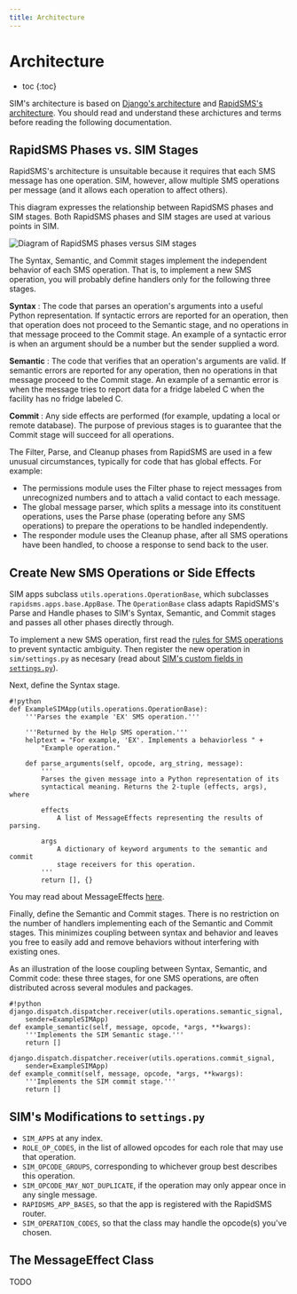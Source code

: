 ```yaml
---
title: Architecture
---
```


# Architecture

* toc
{:toc}

SIM's architecture is based on [Django's architecture](https://docs.djangoproject.com/en/1.6/intro/overview/) and [RapidSMS's architecture](http://rapidsms.readthedocs.org/en/v0.17.0/topics/architecture.html). You should read and understand these archictures and terms before reading the following documentation.

## RapidSMS Phases vs. SIM Stages

RapidSMS's architecture is unsuitable because it requires that each SMS message has one operation. SIM, however, allow multiple SMS operations per message (and it allows each operation to affect others).

This diagram expresses the relationship between RapidSMS phases and SIM stages. Both RapidSMS phases and SIM stages are used at various points in SIM.

<img alt="Diagram of RapidSMS phases versus SIM stages" src="/static/images/phase-and-stage-architecture-diagram.png" />

The Syntax, Semantic, and Commit stages implement the independent behavior of each SMS operation. That is, to implement a new SMS operation, you will probably define handlers only for the following three stages.

__Syntax__
: The code that parses an operation's arguments into a useful Python representation. If syntactic errors are reported for an operation, then that operation does not proceed to the Semantic stage, and no operations in that message proceed to the Commit stage. An example of a syntactic error is when an argument should be a number but the sender supplied a word.

__Semantic__
: The code that verifies that an operation's arguments are valid. If semantic errors are reported for any operation, then no operations in that message proceed to the Commit stage. An example of a semantic error is when the message tries to report data for a fridge labeled C when the facility has no fridge labeled C.

__Commit__
: Any side effects are performed (for example, updating a local or remote database). The purpose of previous stages is to guarantee that the Commit stage will succeed for all operations.

The Filter, Parse, and Cleanup phases from RapidSMS are used in a few unusual circumstances, typically for code that has global effects. For example:

* The permissions module uses the Filter phase to reject messages from unrecognized numbers and to attach a valid contact to each message.
* The global message parser, which splits a message into its constituent operations, uses the Parse phase (operating before any SMS operations) to prepare the operations to be handled independently.
* The responder module uses the Cleanup phase, after all SMS operations have been handled, to choose a response to send back to the user.

## Create New SMS Operations or Side Effects

SIM apps subclass `utils.operations.OperationBase`, which subclasses `rapidsms.apps.base.AppBase`. The `OperationBase` class adapts RapidSMS's Parse and Handle phases to SIM's Syntax, Semantic, and Commit stages and passes all other phases directly through.

To implement a new SMS operation, first read the [rules for SMS operations](/use/smsapis) to prevent syntactic ambiguity. Then register the new operation in `sim/settings.py` as necesary (read about [SIM's custom fields in `settings.py`](#sims_modifications_to_)).

Next, define the Syntax stage.

	#!python
	def ExampleSIMApp(utils.operations.OperationBase):
	    '''Parses the example 'EX' SMS operation.'''

	    '''Returned by the Help SMS operation.'''
	    helptext = "For example, 'EX'. Implements a behaviorless " +
	        "Example operation."

	    def parse_arguments(self, opcode, arg_string, message):
	        '''
	        Parses the given message into a Python representation of its 
	        syntactical meaning. Returns the 2-tuple (effects, args), where

	        effects
	            A list of MessageEffects representing the results of parsing.

	        args
	            A dictionary of keyword arguments to the semantic and commit 
	            stage receivers for this operation.
	        '''
	        return [], {}

You may read about MessageEffects [here](#sims_modifications_to_).

Finally, define the Semantic and Commit stages. There is no restriction on the number of handlers implementing each of the Semantic and Commit stages. This minimizes coupling between syntax and behavior and leaves you free to easily add and remove behaviors without interfering with existing ones. 

As an illustration of the loose coupling between Syntax, Semantic, and Commit code: these three stages, for one SMS operations, are often distributed across several modules and packages.

	#!python
	django.dispatch.dispatcher.receiver(utils.operations.semantic_signal, 
	    sender=ExampleSIMApp)
	def example_semantic(self, message, opcode, *args, **kwargs):
	    '''Implements the SIM Semantic stage.'''
	    return []

	django.dispatch.dispatcher.receiver(utils.operations.commit_signal, 
	    sender=ExampleSIMApp)
	def example_commit(self, message, opcode, *args, **kwargs):
	    '''Implements the SIM commit stage.'''
	    return []

## SIM's Modifications to `settings.py`

* `SIM_APPS` at any index.
* `ROLE_OP_CODES`, in the list of allowed opcodes for each role that may use that operation.
* `SIM_OPCODE_GROUPS`, corresponding to whichever group best describes this operation.
* `SIM_OPCODE_MAY_NOT_DUPLICATE`, if the operation may only appear once in any single message.
* `RAPIDSMS_APP_BASES`, so that the app is registered with the RapidSMS router.
* `SIM_OPERATION_CODES`, so that the class may handle the opcode(s) you've chosen.

## The MessageEffect Class

TODO